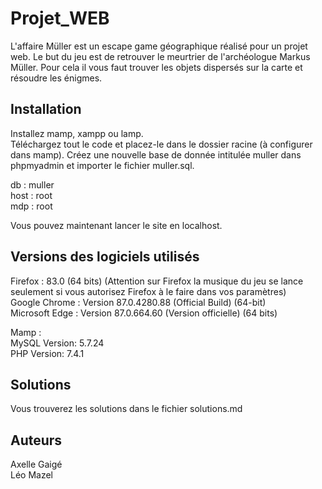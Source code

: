 # Projet_WEB

L'affaire Müller est un escape game géographique réalisé pour un projet 
web. Le but du jeu est de retrouver le meurtrier de l'archéologue Markus
Müller. Pour cela il vous faut trouver les objets dispersés sur la carte
et résoudre les énigmes.

## Installation

Installez mamp, xampp ou lamp.  
Téléchargez tout le code et placez-le dans le dossier racine (à configurer dans mamp).
Créez une nouvelle base de donnée intitulée muller dans phpmyadmin et importer 
le fichier muller.sql.  
  
db : muller  
host : root  
mdp : root  
  
Vous pouvez maintenant lancer le site en localhost.

## Versions des logiciels utilisés

Firefox : 83.0 (64 bits) (Attention sur Firefox la musique du jeu se lance seulement si vous autorisez Firefox à le faire dans vos paramètres)  
Google Chrome : Version 87.0.4280.88 (Official Build) (64-bit)  
Microsoft Edge : Version 87.0.664.60 (Version officielle) (64 bits)  

Mamp :  
MySQL Version: 5.7.24  
PHP Version: 7.4.1 

## Solutions

Vous trouverez les solutions dans le fichier solutions.md

## Auteurs 

Axelle Gaigé  
Léo Mazel
